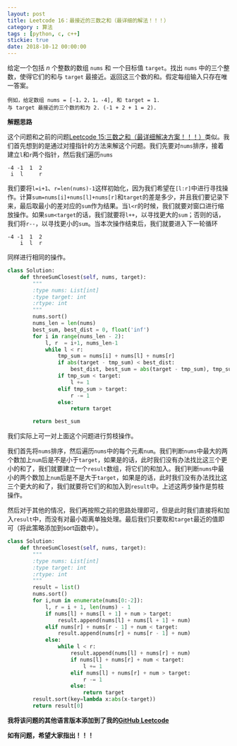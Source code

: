 ```yaml
---
layout: post
title: Leetcode 16：最接近的三数之和（最详细的解法！！！）
category : 算法
tags : [python, c, c++]
stickie: true
date: 2018-10-12 00:00:00
---
```


给定一个包括 *n* 个整数的数组 `nums` 和 一个目标值 `target`。找出 `nums` 中的三个整数，使得它们的和与 `target` 最接近。返回这三个数的和。假定每组输入只存在唯一答案。

```
例如，给定数组 nums = [-1，2，1，-4], 和 target = 1.
与 target 最接近的三个数的和为 2. (-1 + 2 + 1 = 2).
```

**解题思路**

这个问题和之前的问题[Leetcode 15:三数之和（最详细解决方案！！！）](http://blog.csdn.net/qq_17550379/article/details/80614597)类似。我们首先想到的是通过对撞指针的方法来解这个问题。我们先要对`nums`排序，接着建立`l`和`r`两个指针，然后我们遍历`nums`

```
-4 -1  1  2
 i  l     r
```

我们要将`l=i+1`、`r=len(nums)-1`这样初始化，因为我们希望在`[l:r]`中进行寻找操作。计算`sum=nums[i]+nums[l]+nums[r]`和`target`的差是多少，并且我们要记录下来，最后取最小的差对应的`sum`作为结果。当`l<r`的时候，我们就要对窗口进行缩放操作。如果`sum<target`的话，我们就要将`l++`，以寻找更大的`sum`；否则的话，我们将`r--`，以寻找更小的`sum`。当本次操作结束后，我们就要进入下一轮循环

```
-4 -1  1  2
    i  l  r
```

同样进行相同的操作。

```python
class Solution:
    def threeSumClosest(self, nums, target):
        """
        :type nums: List[int]
        :type target: int
        :rtype: int
        """
        nums.sort()
        nums_len = len(nums)
        best_sum, best_dist = 0, float('inf')
        for i in range(nums_len - 2):
            l, r  = i+1, nums_len-1 
            while l < r:
                tmp_sum = nums[i] + nums[l] + nums[r]
                if abs(target - tmp_sum) < best_dist:
                    best_dist, best_sum = abs(target - tmp_sum), tmp_sum
                if tmp_sum < target:
                    l += 1
                elif tmp_sum > target:
                    r -= 1
                else:
                    return target

        return best_sum
```

我们实际上可一对上面这个问题进行剪枝操作。

我们首先将`nums`排序，然后遍历`nums`中的每个元素`num`。我们判断`nums`中最大的两个数加上`num`后是不是小于`target`，如果是的话，此时我们没有办法找比这三个更小的和了，我们就要建立一个`result`数组，将它们的和加入。我们判断`nums`中最小的两个数加上`num`后是不是大于`target`，如果是的话，此时我们没有办法找比这三个更大的和了，我们就要将它们的和加入到`result`中。上述这两步操作是剪枝操作。

然后对于其他的情况，我们再按照之前的思路处理即可，但是此时我们直接将和加入`result`中，而没有对最小距离单独处理。最后我们只要取和`target`最近的值即可（将此策略添加到sort函数中）。

```python
class Solution:
    def threeSumClosest(self, nums, target):
        """
        :type nums: List[int]
        :type target: int
        :rtype: int
        """
        result = list()
        nums.sort()
        for i,num in enumerate(nums[0:-2]):
            l, r = i + 1, len(nums) - 1
            if nums[l] + nums[l + 1] + num > target:
                result.append(nums[l] + nums[l + 1] + num)
            elif nums[r] + nums[r - 1] + num < target:
                result.append(nums[r] + nums[r - 1] + num)
            else:
                while l < r:
                    result.append(nums[l] + nums[r] + num)
                    if nums[l] + nums[r] + num < target:
                        l += 1
                    elif nums[l] + nums[r] + num > target:
                        r -= 1
                    else:
                        return target
        result.sort(key=lambda x:abs(x-target))
        return result[0]
```

**我将该问题的其他语言版本添加到了我的[GitHub Leetcode](https://github.com/luliyucoordinate/Leetcode)**

**如有问题，希望大家指出！！！**